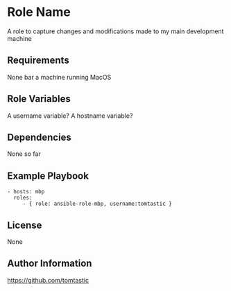 Role Name
=========

A role to capture changes and modifications made to my main development machine

Requirements
------------

None bar a machine running MacOS

Role Variables
--------------

A username variable?
A hostname variable?

Dependencies
------------

None so far

Example Playbook
----------------

    - hosts: mbp
      roles:
         - { role: ansible-role-mbp, username:tomtastic }

License
-------

None

Author Information
------------------

https://github.com/tomtastic
